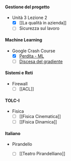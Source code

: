 #### Gestione del progetto
- Unità 3 Lezione 2
	- [x] [[La qualità in azienda]]
	- [ ] Sicurezza sul lavoro

#### Machine Learning
- Google Crash Course
	- [x] [Perdita - ML](https://developers.google.com/machine-learning/crash-course/linear-regression/loss?hl=it)
	- [ ] [Discesa del gradiente](https://developers.google.com/machine-learning/crash-course/linear-regression/gradient-descent?hl=it)

#### Sistemi e Reti
- Firewall
	- [ ] [[ACL]]

#### TOLC-I
- Fisica
	 - [ ] [[Fisica Cinematica]]
	 - [ ] [[Fisica Dinamica]]

#### Italiano
- Pirandello
	- [ ] [[Teatro Pirandelliano]]


